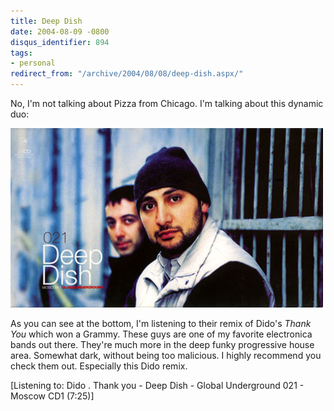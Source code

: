 ```yaml
---
title: Deep Dish
date: 2004-08-09 -0800
disqus_identifier: 894
tags:
- personal
redirect_from: "/archive/2004/08/08/deep-dish.aspx/"
---
```


No, I'm not talking about Pizza from Chicago. I'm talking about this
dynamic duo:

![Deep Dish](/images/DeepDishMoscow.jpg)

As you can see at the bottom, I'm listening to their remix of Dido's
*Thank You* which won a Grammy. These guys are one of my favorite
electronica bands out there. They're much more in the deep funky
progressive house area. Somewhat dark, without being too malicious. I
highly recommend you check them out. Especially this Dido remix.

[Listening to: Dido . Thank you - Deep Dish - Global Underground 021 -
Moscow CD1 (7:25)]

